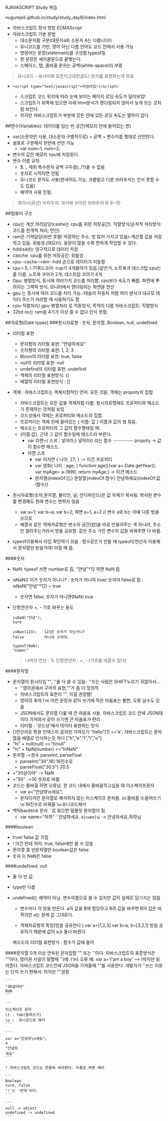 #JAVASCRIPT Study 복습

nugurejeil.github.io/study/study_day8/index.html

- 자바스크립트 정식 명칭 ECMAScript
- 자바스크립트 기본 문법
	+ 대소문자를 구분(대문자a와 소문자 A는 다릅니다!)
	+ 유니코드를 기반, 영어 아닌 다름 언어도 코드 안에서 사용 가능
	+ 명령어는 문장(statement)을 구성함 typeof등 
	+ 한 문장은 세미콜론으로 끝맺는다.
	+ 스페이스, 탭, 줄바꿈 문자는 공백(white-space)라 부름
	
> 유니코드 - 유사이래 모든!!(고대한글도) 문자를 표현하는게 목표 

- `<script type="text/javascript">마임타입!</script>`

	+ 스크립트 코드 위치에 따라 눈에 보이는 페이지 로딩 속도가 달라보임!
	+ 스크립트가 위쪽에 있으면 아래 html문서가 랜더링되지 않아서 늦게 뜨는 것처럼 보인다. 
	+ 하지만 자바스크립트가 <head>부분에 있든 <body>안에 있든 로딩 속도는 별차이 없다.

##변수(Variables): 데이터를 담는 빈 공간(메모리 안에 들어있는 방)
- var(소문자만 사용, 대소문자 구별하므로) + 공백 + 변수이름 형태로 선언한다.
- 쉼표로 구분해서 한번에 선언 가능
	+ var num=1, num=2;
- 변수의 값은 메모리 cpu에 저장된다.
- 변수 이름 규칙 
	+ $, _ 제외 특수문자 공백 구두점(.,!?)쓸 수 없음
	+ 숫자로 시작하면 안됨
	+ 유니코드 문자도 사용(한국어도 가능, 크롬말고 다른 브라우저는 인식 못할 수도 있음)
	+ 예약어 사용 안됨.

> 레거시(유산) 브라우저: 과거에 쓰이던 브라우저 IE 6~10

##컴퓨터 구조
- cpu는 계산.처리담당(cashe는 cpu를 위한 저장공간). 직렬방식(순차적 처리방식:코드를 한개씩 처리, 연산)
- ram은 기억담당(비싼 호텔! 저장하는 주소, 방 많이 가지고 있음)-계산할 값을 저장하고 있음.
휘발성.(메모리). 용량이 많을 수록 편하게 작업할 수 있다.
- hdd/sdd는 영구적으로 데이터 저장
- casche: cpu를 위한 저장공간. 휘발성
- cpu--cache--ram--hdd 순으로 데이터가 이동함
- cpu i-5, i-7(쿼드코어: cup가 4개들어가 있음.)같은거, 노트북과 데스크탑 cpu는 좀 다름..노트북 코어가 2개, 데스트탑 코어가 4개
- Gpu: 병렬방식, 동시에 여러가지 코드를 처리함. cpu보다 속도가 빠름. 화면에 뿌려지는 그랙픽 방식, 모니터에서 랜더링되는 화면을 연산
- gpu 는 동시에 여러 코드를 처리 가능.-테슬러 자동차 처럼 여러 센서가 대규모 데이터 주는거 처리할 때 사용하기도 함
- cpu-직렬처리/ gpu-병렬처리 로 작동방식, 목적이 다름
	자바스크립트: 직렬방식
- 32bit os는 ram을 4기가 이상 쓸 수 없다.인식 못함.

##자료형(Date types)
###원시자료형 : 숫자, 문자열, Boolean, null, undefined
- 리터럴 표현
	+ 문자형의 리터럴 표현: "안녕하세요"
	+ 숫자형의 리터럴 표현: 1, 2, 3
	+ Bloon의 리터럴 표현: true, false
	+ null의 리터럴 표현: null
	+ undefind의 리터럴 표현: undefind
	+ 객체의 리터럴 표현방식: {}
	+ 배열의 리터럴 표현방식 : [] 

- 객체 : 자바스크립트는 객체지향적인 언어. 모든 것을, 객체는 propoty의 집합
	+ 자바스크립트는 모든 값을 객체처럼 다룸. 원시자료형에도 프로퍼티와 메소드가 존재하는 것처럼 보임
	+ 코드상에서 객체는 프로퍼티와 메소드의 집합. 
	+ 프로퍼티는 객체 안에 들어있는 { 이름: 값 } 이름과 값의 쌍 묶음. 
	+ 메소드는 프로퍼티의 그 값이 함수형태일 때.
	+ {이름:값}, 근데 그 값이 함수일때 메소드라 부른다.
		* var 라면={ 스프 : 넣어라;} 넣어라() 라는 함수
        			----------
					propoty -> 값이 함수면 메소드.
		* 라면.스프
        	* var 이지연 { 나이: 27; } -> 이건 프로퍼티
        	* var 영화{ 나이 : age; }  function age(){var a= Date.getYear(); var myAge= a-1990; return myAge;} -> 이건 메소드
        	* 문자열{indexOf:[];}
		문잘열{indexOf:함수}
		안녕하세요{indexOf:값(함수)}
- 원시자료형(숫자,문자열, 불리언, 널, 언디파인드)은 값 자체가 복사됨. 복사된 변수를 변경해도 원래 변수는 변하지 않음
    + var a=1; var b=a; var b=2; 하면 a=1, a=2 // 변수 a와 b는 아예 다른 방을 쓰므로
    + 배열과 같은 객체자료형은 변수의 공간(방)을 따로 만들어주는 게 아니라, 주소만 알려주는거라서 방을 공유함. 같은 주소 가진 변수의 값을 바꿔주면 다 바뀜.
- typeof이용해서 타입 확인하기 쉬움 : 함수같은거 만들 때 typeof()연산자 이용해서 문자열만 받을거야! 이럴 때 씀.

####숫자
- NaN: typeof 쓰면 number로 뜸, "안녕"*12 하면 NaN 뜸
- isNaN() 이거 숫자가 아니니? :  숫자가 아니야 true/ 숫자야 false로 뜸 :  isNaN("안녕"*12) = true
    + 숫자면 false, 숫자가 아니면(NaN) true
- 단항연산자 +, - 기호 바꾸는 용도
	```
	isNaN("안녕");
	ture
	```

	```
	isNan(123);   123은 숫자가 아닌거니?
	false         아니야 숫자야.
	```

	```
	typeof(NaN);
	"numer"
	```

	> 나머지 연산 : %
	> 단항연산자 : +, - (기호를 바꿀수 있다)

####문자열
- 문자열의 원시타입 "", ''둘 다 쓸 수 있음- ''쓰는 사람은 SHIFT누르기 귀찮아서...
    + ''영어권에서 구어적 표현,""가 좀 더 정의적
    + 자바스크립트의 표준이 "", 이걸 권장함!
    + 영어의 축약 I'm 이런 문장과 같이 쓰기에 작은 따옴표는 불편, 오류 날수도 있음
    + JSON에서도 문자열 다룰 때 큰 따옴표 사용. 자바스크립트 코드 안에 JSON데이터 가져와서 같이 쓰기엔 큰 따옴표가 편리
    + 리터럴 : '코드상'에서 데이터 표현하는 방식
- []연산자로 특정 인덱스의 글자만 가져오기 "hello"[1] =='e'; 자바스크립트는 문자열을 배열로 인식하는듯 하다 ["h","e","l","l","o"]
- "hi" + null(null) =="hinull"
- "hi" + NaN(number) =="hiNaN"
- 문자열 ->정수 parseInt, parseFloat
    + parseInt("30",16) 16진수로
    + parseFloat("30.5") 30.5
- +"30살이야" -> NaN
- +"30" ->30 숫자로 바뀜
- 코드는 줄바꿈 하면 오류남. 한 코드 내에서 줄바꿈하고싶을 때 이스케이프문자 
    + var a="안녕하\n세요";
    + 문자이지만 문자열로 해석하지 않는 이스케이프 문자들. \n:줄바꿈 \t:들여쓰기 \x:16진수로 바꿔줌 \u:유니코드해석
- 백틱backtick 문자 ``로 묶으면 템플릿 문자열이 됨
    + var name="하하" ``안녕하세요`,${name}님` -> 안녕하세요,하하님

####boolean
- true/ false 값 가짐
- ! 이건 반대 의미. true, false에만 쓸 수 있음
- 문자열 중 빈문자열만 boolean값은 false
- 숫자 0, NaN은 false

####undefined, null
- 둘 다 빈 값.
- type만 다름
- undefined는 예약어 아님. 변수이름으로 쓸 수 있지만 값이 실제로 담기지는 않음

	+ 변수마다 각 방을 만든다.
	  a의 값을 B에 할당하고 B의 값을 바꾸면 B의 값은 바뀌지만 a는 원래 값 그대로다.

	+ 객체자료형의 특징(방을 공유한다.)
	  var a=[1,2,3]
	  var b=a;
	  b=[3,2,1]
	  방을 공유하기 때문에 값이 a,b 둘다 바뀐다.	
	
	메소드의 리터럴 표현방식 : 함수가 값에 들어	

####문자열
	0개 이상 연속된 문자집합
	"" 또는 ''이다. 자바스크립트의 표준방식은 ""이다.
	영어권 사람이 말할때 ''(예: I'm)
	오류 예: var a='I'am a boy' --> I까지만 읽어준다.
	자바스크립트 코드안에 JSON을 가져올때 ""를 사용한다.
	개발자가 ''쓰는 이유는 단지 쓰기 편해서. 하지만 ""권장

	```
	"30살야야"
	NaN
	```

	```
	이스케이프 문자
	\t : tab(들여쓰기)
	\u :  유니코드로 해석
	```
	
	``` 
	var a="안녕하\n세요";
	a
	"안녕하
	세요"
	```

	* 자바스크립트 코드는 한줄에 써야한다. 두줄로 하면 에러

	```
	Boolean
	ture, false
	'!'는 '반대'이다. 
	```

	```
	null -> object
	undefined -> undefined
	```
